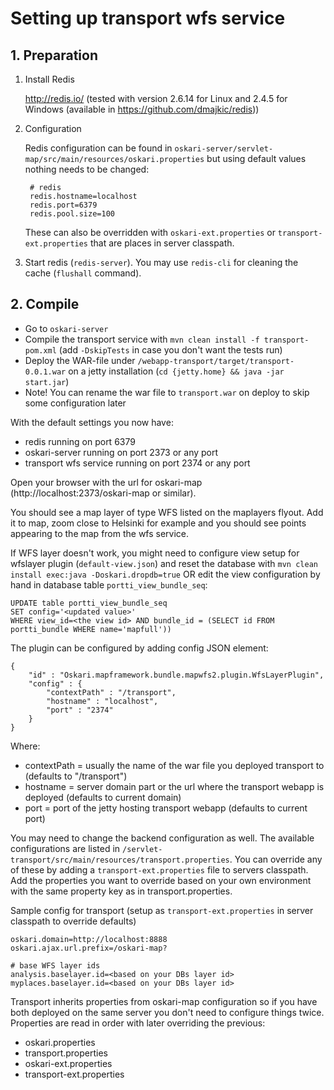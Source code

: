 # Setting up transport wfs service

## 1. Preparation

1. Install Redis

    http://redis.io/ (tested with version 2.6.14 for Linux and 2.4.5 for Windows (available in https://github.com/dmajkic/redis))

2. Configuration

    Redis configuration can be found in `oskari-server/servlet-map/src/main/resources/oskari.properties` but using default values nothing needs to be changed:

        # redis
        redis.hostname=localhost
        redis.port=6379
        redis.pool.size=100

    These can also be overridden with `oskari-ext.properties` or `transport-ext.properties` that are places in server classpath.

3. Start redis (`redis-server`). You may use `redis-cli` for cleaning the cache (`flushall` command).

## 2. Compile

* Go to `oskari-server`
* Compile the transport service with `mvn clean install -f transport-pom.xml` (add `-DskipTests` in case you don't want the tests run)
* Deploy the WAR-file under `/webapp-transport/target/transport-0.0.1.war` on a jetty installation (`cd {jetty.home} && java -jar start.jar`)
* Note! You can rename the war file to `transport.war` on deploy to skip some configuration later

With the default settings you now have:

* redis running on port 6379
* oskari-server running on port 2373 or any port
* transport wfs service running on port 2374 or any port
 

Open your browser with the url for oskari-map (http://localhost:2373/oskari-map or similar).

You should see a map layer of type WFS listed on the maplayers flyout.
Add it to map, zoom close to Helsinki for example and you should see points appearing to the map from the wfs service.

If WFS layer doesn't work, you might need to configure view setup for wfslayer plugin (`default-view.json`)
 and reset the database with `mvn clean install exec:java -Doskari.dropdb=true` OR edit the view configuration by hand in
 database table `portti_view_bundle_seq`:

    UPDATE table portti_view_bundle_seq
    SET config='<updated value>'
    WHERE view_id=<the view id> AND bundle_id = (SELECT id FROM portti_bundle WHERE name='mapfull'))

The plugin can be configured by adding config JSON element:

    {
        "id" : "Oskari.mapframework.bundle.mapwfs2.plugin.WfsLayerPlugin",
        "config" : {
            "contextPath" : "/transport",
            "hostname" : "localhost",
            "port" : "2374"
        }
    }

Where:

* contextPath = usually the name of the war file you deployed transport to (defaults to "/transport")
* hostname = server domain part or the url where the transport webapp is deployed (defaults to current domain)
* port = port of the jetty hosting transport webapp (defaults to current port)

You may need to change the backend configuration as well.
The available configurations are listed in `/servlet-transport/src/main/resources/transport.properties`. You can override
any of these by adding a `transport-ext.properties` file to servers classpath. Add the properties you want to override
based on your own environment with the same property key as in transport.properties.

Sample config for transport (setup as `transport-ext.properties` in server classpath to override defaults)

    oskari.domain=http://localhost:8888
    oskari.ajax.url.prefix=/oskari-map?

    # base WFS layer ids
    analysis.baselayer.id=<based on your DBs layer id>
    myplaces.baselayer.id=<based on your DBs layer id>

Transport inherits properties from oskari-map configuration so if you have both deployed on the same server you don't need
to configure things twice. Properties are read in order with later overriding the previous:

* oskari.properties
* transport.properties
* oskari-ext.properties
* transport-ext.properties
